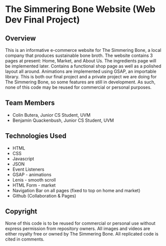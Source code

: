 # The Simmering Bone Website (Web Dev Final Project)

## Overview
This is an informative e-commerce website for The Simmering Bone, a local company
that produces sustainable bone broth.  The website contains 3 pages at present: Home,
Market, and About Us.  The ingredients page will be implemented later.  Contains a 
functional shop page as well as a polished layout all around.  Animations are implemented
using GSAP, an importable library.  This is both our final project and a private project 
we are doing for The Simmering Bone, so some features are still in development. As such,
none of this code may be reused for commercial or personal purposes.

## Team Members
- Colin Butera, Junior CS Student, UVM
- Benjamin Quackenbush, Junior CS Student, UVM

## Technologies Used
- HTML
- CSS
- Javascript
- JSON
- Event Listeners
- GSAP - animations
- Lenis - smooth scroll
- HTML Form - market
- Navigation Bar on all pages (fixed to top on home and market)
- Github (Collaboration & Pages)

## Copyright
None of this code is to be reused for commercial or personal use without express permission from
repository owners.  All images and videos are either royalty free or owned by The Simmering
Bone.  All replicated code is cited in comments.